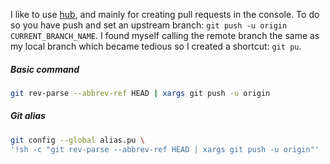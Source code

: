 I like to use [hub](http://hub.github.com/), and mainly for creating pull requests in the console. To do so you have push and set an upstream branch: `git push -u origin CURRENT_BRANCH_NAME`. I found myself calling the remote branch the same as my local branch which became tedious so I created a shortcut: `git pu`.


##### Basic command
``` bash
git rev-parse --abbrev-ref HEAD | xargs git push -u origin
```

##### Git alias

``` bash
git config --global alias.pu \
'!sh -c "git rev-parse --abbrev-ref HEAD | xargs git push -u origin"'
```
